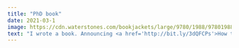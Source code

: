 ```yaml
---
title: "PhD book"
date: 2021-03-1
image: https://cdn.waterstones.com/bookjackets/large/9780/1988/9780198866923.jpg
text: "I wrote a book. Announcing <a href='http://bit.ly/3dQFCPs'>How to get Your PhD</a>, with Oxford University Press, a step-by-step guide to the intellectual & emotional rollercoaster of Your PhD. <b>How to get your PhD</b> is now available."
---
```



